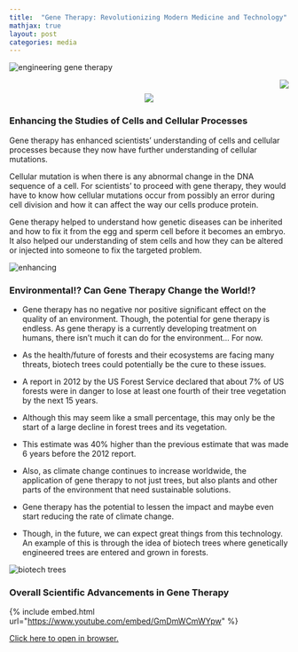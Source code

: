 ```yaml
---
title:  "Gene Therapy: Revolutionizing Modern Medicine and Technology"
mathjax: true
layout: post
categories: media
---
```


![engineering gene therapy](https://www.innovationnewsnetwork.com/wp-content/uploads/2021/03/iStock-1209831767-696x392.jpg)

<img align="right" src="https://visitor-badge.laobi.icu/badge?page_id=salesp07.salesp07" />

<h1 align="center">
    <img src="https://readme-typing-svg.herokuapp.com/?font=Righteous&size=35&center=true&vCenter=true&width=500&height=70&duration=4000&lines=Hi+There!+👋;+I'm+Pedro+Muniz!;" />
</h1>

### Enhancing the Studies of Cells and Cellular Processes

Gene therapy has enhanced scientists’ understanding of cells and cellular processes because they now have further understanding of cellular mutations.

Cellular mutation is when there is any abnormal change in the DNA sequence of a cell. For scientists’ to proceed with gene therapy, they would have to know how cellular mutations occur from possibly an error during cell division and how it can affect the way our cells produce protein.

Gene therapy helped to understand how genetic diseases can be inherited and how to fix it from the egg and sperm cell before it becomes an embryo. It also helped our understanding of stem cells and how they can be altered or injected into someone to fix the targeted problem.

![enhancing](https://img.chemie.de/Portal/News/6576f56f211f6_QiR0Jsyba.png?tr=n-news_teaser)
### Environmental!? Can Gene Therapy Change the World!?

- Gene therapy has no negative nor positive significant effect on the quality of an environment. Though, the potential for gene therapy is endless. As gene therapy is a currently developing treatment on humans, there isn’t much it can do for the environment... For now.

- As the health/future of forests and their ecosystems are facing many threats, biotech trees could potentially be the cure to these issues.

- A report in 2012 by the US Forest Service declared that about 7% of US forests were in danger to lose at least one fourth of their tree vegetation by the next 15 years.

- Although this may seem like a small percentage, this may only be the start of a large decline in forest trees and its vegetation.

- This estimate was 40% higher than the previous estimate that was made 6 years before the 2012 report.

- Also, as climate change continues to increase worldwide, the application of gene therapy to not just trees, but also plants and other parts of the environment that need sustainable solutions.

- Gene therapy has the potential to lessen the impact and maybe even start reducing the rate of climate change.

- Though, in the future, we can expect great things from this technology. An example of this is through the idea of biotech trees where genetically engineered trees are entered and grown in forests. 

![biotech trees](https://www.centerforfoodsafety.org/thumbs/1000x562/files/zc/tree_farm_2_000021241182medium_68587.jpg)

### Overall Scientific Advancements in Gene Therapy

{% include embed.html url="https://www.youtube.com/embed/GmDmWCmWYpw" %}

[Click here to open in browser.](https://www.youtube.com/watch?v=GmDmWCmWYpw)
